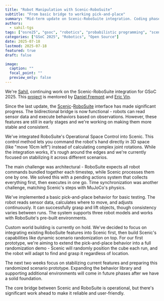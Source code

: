 ```yaml
---
title: "Robot Manipulation with Scenic-RoboSuite"
subtitle: "From basic bridge to working pick-and-place"
summary: "Mid-term update on Scenic-RoboSuite integration. Coding phase: Week 7. Status: Bidirectional communication complete, OSC control implemented, visual servoing behaviors working, preparing first prototype release"
authors: 
  - sahil-tgs
tags: ["osre25", "gsoc", "robotics", "probabilistic programming", "scenario specification", "uc", "simulation", "mujoco", "scenic", "manipulation", "control"]
categories: ["GSoC 2025", "Robotics", "Open Source"]
date: 2025-07-18
lastmod: 2025-07-18
featured: true
draft: false

image:
  caption: ""
  focal_point: ""
  preview_only: false
---
```


We're [Sahil](https://sahiltgs.super.site/), continuing work on the Scenic-RoboSuite integration for GSoC 2025. This [project](https://sahiltgs.super.site/gsoc/uc-ospo-proposal) is mentored by [Daniel Fremont](https://ucsc-ospo.github.io/author/daniel-fremont/) and [Eric Vin](https://ucsc-ospo.github.io/author/eric-vin/).

Since the last update, the [Scenic](https://scenic-lang.org/)-[RoboSuite](https://robosuite.ai/) interface has made significant progress. The bidirectional bridge is now functional - robots can read sensor data and execute behaviors based on observations. However, these features are still in early stages and we're working on making them more stable and consistent.

We've integrated RoboSuite's Operational Space Control into Scenic. This control method lets you command the robot's hand directly in 3D space (like "move 10cm left") instead of calculating complex joint rotations. While the integration works, it's rough around the edges and we're currently focused on stabilizing it across different scenarios.

The main challenge was architectural - RoboSuite expects all robot commands bundled together each timestep, while Scenic processes them one by one. We solved this with a pending actions system that collects everything first, then executes in one go. Time synchronization was another challenge, matching Scenic's steps with MuJoCo's physics.

We've implemented a basic pick-and-place behavior for basic testing. The robot reads sensor data, calculates where to move, and adjusts continuously. It can successfully grasp and lift objects, though consistency varies between runs. The system supports three robot models and works with RoboSuite's pre-built environments.

Custom world building is currently on hold. We've decided to focus on integrating existing RoboSuite features into Scenic first, then build Scenic's capabilities like dynamic scenario randomization on top. For our first prototype, we're aiming to extend the pick-and-place behavior into a full randomization demo - Scenic will randomly position the cube each run, and the robot will adapt to find and grasp it regardless of location.

The next two weeks focus on stabilizing current features and preparing this randomized scenario prototype. Expanding the behavior library and supporting additional environments will come in future phases after we have a solid foundation.

The core bridge between Scenic and RoboSuite is operational, but there's significant work ahead to make it reliable and user-friendly.